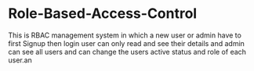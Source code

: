 # Role-Based-Access-Control
This is RBAC management system in which a new user or admin have to first Signup then login user can only read and see their details and admin can see all users and can change the users active status and role of each user.an 
